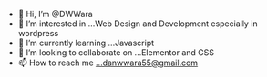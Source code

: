 - 👋 Hi, I’m @DWWara
- 👀 I’m interested in ...Web Design and Development especially in wordpress
- 🌱 I’m currently learning ...Javascript
- 💞️ I’m looking to collaborate on ...Elementor and CSS
- 📫 How to reach me ...danwwara55@gmail.com

<!---
DWWara/DWWara is a ✨ special ✨ repository because its `README.md` (this file) appears on your GitHub profile.
You can click the Preview link to take a look at your changes.
--->
